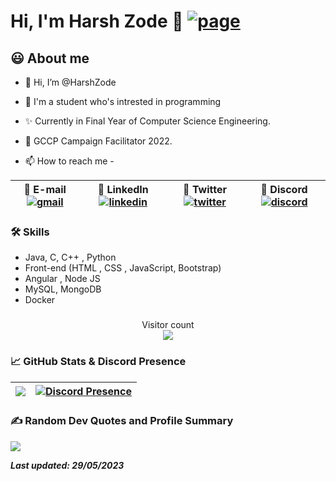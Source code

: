 
<!---
HarshZode/HarshZode is a ✨ special ✨ repository because its `README.md` (this file) appears on your GitHub profile.
You can click the Preview link to take a look at your changes.
--->

 # Hi, I'm Harsh Zode 🔗 [![page](https://img.shields.io/website?down_color=red&down_message=offline&style=flat-square&up_color=success&up_message=online&url=https%3A%2F%2FHarshZode.github.io%2F)](https://HarshZode.github.io/)
 


  
## 😃 About me 

- 👋 Hi, I’m @HarshZode
- 🌱 I'm a student who's intrested in programming
- ✨ Currently in Final Year of Computer Science Engineering.
- 👑 GCCP Campaign Facilitator 2022. 


- 📫 How to reach me - 

| 📧 E-mail [![gmail](https://img.shields.io/badge/Harsh%20Zode-0A66C2?style=flat-square&color=white&logo=gmail)](mailto:zodeharsh@gmail.com) | 💼 LinkedIn [![linkedin](https://img.shields.io/badge/Harsh%20Zode-0A66C2?style=flat-square&logo=linkedin&logoColor=white)](https://www.linkedin.com/in/harsh-zode-67a6071b8/)|💬 Twitter [![twitter](https://img.shields.io/twitter/follow/harsh_zode_?color=blue&label=Harsh%20Zode&logo=twitter&style=flat-square)](https://www.twitter.com/harsh_zode_/)| 👥 Discord [![discord](https://img.shields.io/discord/761173535736856588?label=Taken's%20Crib&labelColor=%235865F2&logo=discord&logoColor=white&style=flat-square)](https://discord.gg/5ZGzSUJ) |
| ------------ | ------------- | ------------- | ------------- |

 ### 🛠 Skills
- Java, C, C++ , Python
- Front-end (HTML , CSS , JavaScript, Bootstrap)  
- Angular , Node JS
- MySQL, MongoDB
- Docker

 ###
 
<!-- ![Harsh's GitHub stats](https://github-readme-stats.vercel.app/api?username=HarshZode&show_icons=true&theme=radical) -->

<!-- [![Top Langs](https://github-readme-stats.vercel.app/api/top-langs/?username=HarshZode&theme=github_dark&layout=compact)](https://github.com/HarshZode/github-readme-stats) -->
<p align="center"> 
  Visitor count<br>
  <img src="https://profile-counter.glitch.me/HarshZode/count.svg" />
</p>

###  📈 GitHub Stats & Discord Presence

<!-- | <!-- <![Harsh's GitHub stats] <img src="https://github-readme-stats.vercel.app/api?username=HarshZode&&show_icons=true&count_private=true&theme=github_dark">| ![GitHub Streak]<img src="https://github-readme-streak-stats.herokuapp.com/?user=HarshZode&theme=blueberry_duo"/> | -->
<!-- | ------------| ------------- | -->

| <!-- <![Harsh's GitHub stats] --> <!--  ![GitHub Streak] --><img src="https://github-readme-streak-stats.herokuapp.com/?user=HarshZode&theme=blueberry_duo"/> | [![Discord Presence](https://lanyard.cnrad.dev/api/492533696952532993)](https://discord.com/users/492533696952532993)
| ------------- | ------------- |


 ### ✍️ Random Dev Quotes and Profile Summary
 ![](https://quotes-github-readme.vercel.app/api?type=horizontal&theme=dracula) 
 <!-- <img src="https://github-profile-summary-cards.vercel.app/api/cards/profile-details?username=HarshZode&theme=vue" align = "center"> -->

<!-- [![Harsh's github activity graph](https://activity-graph.herokuapp.com/graph?username=HarshZode&theme=react-dark)](https://github.com/ashutosh00710/github-readme-activity-graph) -->



**_Last updated: 29/05/2023_**

<!-- **_[@HarshZode](https://www.github.com/HarshZode)_** -->

